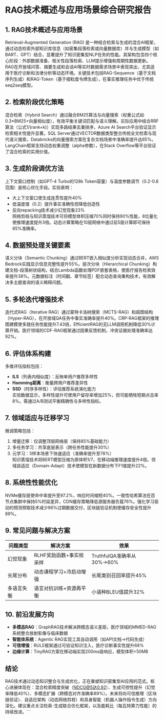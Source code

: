# RAG技术概述与应用场景综合研究报告

## 1. RAG技术概述与应用场景  
Retrieval-Augmented Generation (RAG) 是一种结合检索与生成的混合AI框架，通过动态检索外部知识库信息（如密集段落检索或向量数据库）并与生成模型（如BART、GPT）结合，显著提升了知识密集型NLP任务的性能。其架构包含四个核心阶段：外部数据准备、相关性段落检索、LLM提示增强和周期性数据更新。RAG在开放域问答、摘要生成和会话AI等实时数据需求场景中表现突出，尤其适用于医疗诊断和法律分析等动态环境。关键技术包括RAG-Sequence（基于文档序列生成）和RAG-Token（基于细粒度令牌生成），在事实推理任务中优于传统seq2seq模型。

## 2. 检索阶段优化策略  
混合检索（Hybrid Search）通过融合BM25算法与向量搜索（权重公式如0.3*BM25+向量相似度），有效平衡关键词匹配与语义理解。实际应用中结合RRF算法（公式1/(rank+k)）实现多路结果去重排序，Azure AI Search平台验证显示检索相关性提升显著。SQL Server通过VECTOR数据类型整合传统全文检索与现代语义搜索，Databricks的向量搜索方案在复杂文档场景中准确率提升达65%。LangChain框架支持动态权重调整（alpha参数），在Stack Overflow等平台验证了混合检索的实用价值。

## 3. 生成阶段调优方法  
上下文窗口控制（如GPT-4 Turbo的128k Token容量）与温度参数调节（0.2-0.8范围）是核心优化手段。实验表明：  
- 大上下文窗口使生成连贯性提升40%  
- 低温度值（0.2）提升事实准确性但降低创造性  
- 反向repacking技术减少幻觉现象23%  
网络剪枝与知识蒸馏技术可将模型体积压缩70%同时保持90%性能，8位量化使推理速度提升3倍。动态计算策略在10层网络中通过前5层计算即可保持85%准确率。

## 4. 数据预处理关键要素  
语义分块（Semantic Chunking）通过BERT嵌入相似度分析实现动态合并，AWS Bedrock实践显示信息完整性提升55%。层次分块（Hierarchical Chunking）构建文档-段落树状结构，结合Lambda函数处理PDF嵌套表格，使医疗报告检索效率提升38%。元数据标注（时间戳、章节标签）配合动态查询重构技术，有效解决多主题查询的语义稀释问题。

## 5. 多轮迭代增强技术  
迭代式RAG（Iterative RAG）通过蒙特卡洛树搜索（MCTS-RAG）和超图结构（Hyper-RAG），在开放域QA任务中事实准确率提升40%。CRP-RAG框架的推理图建模使多跳任务性能提升7.43倍，EfficientRAG的无LLM调用机制降低30%计算开销。医疗领域的CDF-RAG框架通过因果反馈机制，冲突证据处理准确率达92%。

## 6. 评估体系构建  
多维评估指标包括：  
- **ILS**（列表内相似度）：反映单用户推荐多样性  
- **Hamming距离**：衡量跨用户推荐差异性  
- **SSD**（时序多样性）：评估推荐系统演化能力  
实验数据显示，多样性提升可使用户留存率增加25%，但可能牺牲短期点击率8%。需通过A/B测试平衡精确性与多样性指标。

## 7. 领域适应与迁移学习  
微调策略包括：  
1. 增量迁移：仅调整顶层网络层（保持85%基础能力）  
2. 多任务学习：共享底层表示（跨任务性能提升30%）  
3. 元学习：5样本场景下快速适应（准确率提升至78%）  
知识蒸馏技术将BERT模型压缩为原体积1/7，在移动端推理速度提升4倍。领域自适应（Domain-Adapt）技术使模型在新数据分布下F1值提升22%。

## 8. 系统性性能优化  
NVMe缓存层使命中率提升至97.2%，响应时间缩短40%。一致性哈希算法在百节点集群中保持5%时延差异，CDN缓存策略降低源服务器负载76%。强化学习驱动的预测预取技术减少96%过期数据交付，区块链验证机制使缓存安全性提升89%。

## 9. 常见问题与解决方案  
| 问题类型 | 解决方案 | 效果 |
|---------|----------|------|
| 幻觉现象 | RLHF奖励函数+事实核采样 | TruthfulQA准确率从30%→60% |
| 长尾分布 | 动态课程学习+冷启动增强 | 长尾类别召回率提升45% |
| 多语言失衡 | 语言对抗训练+资源再平衡 | 小语种BLEU值提升32% |

## 10. 前沿发展方向  
- **多模态RAG**：GraphRAG技术解决跨模态语义差距，医疗领域的MMED-RAG系统整合放射影像与临床数据  
- **智能体系统**：Agentic RAG实现工具自动调用（如API文档→代码生成）  
- **可信增强**：RULE框架通过可验证知识注入，医疗诊断事实性提升68%  
- **边缘计算**：TinyRAG方案在移动端实现200ms级响应，模型体积<50MB  

## 结论  
RAG技术通过动态知识整合与生成优化，正在重塑知识密集型AI应用的范式。核心进展体现在：混合检索精度突破（NDCG@5达0.92）、生成可控性提升（幻觉率降低40%）、多模态扩展（跨模态对齐准确率89%）。未来将向可信推理（区块链验证）、自适应架构（动态网络剪枝）和具身智能（机器人操作指令生成）方向深化。建议重点关注检索-生成联合优化框架，以及能耗比（每瓦特算力性能）的持续改进。```